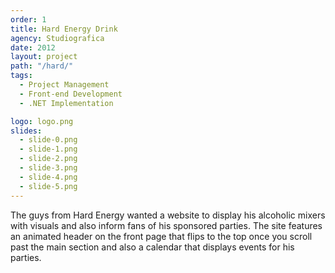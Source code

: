 ```yaml
---
order: 1
title: Hard Energy Drink
agency: Studiografica
date: 2012
layout: project
path: "/hard/"
tags:
  - Project Management
  - Front-end Development
  - .NET Implementation

logo: logo.png
slides:
  - slide-0.png
  - slide-1.png
  - slide-2.png
  - slide-3.png
  - slide-4.png
  - slide-5.png
---
```

The guys from Hard Energy wanted a website to display his alcoholic mixers with visuals and also inform fans of his sponsored parties. The site features an animated header on the front page that flips to the top once you scroll past the main section and also a calendar that displays events for his parties.
